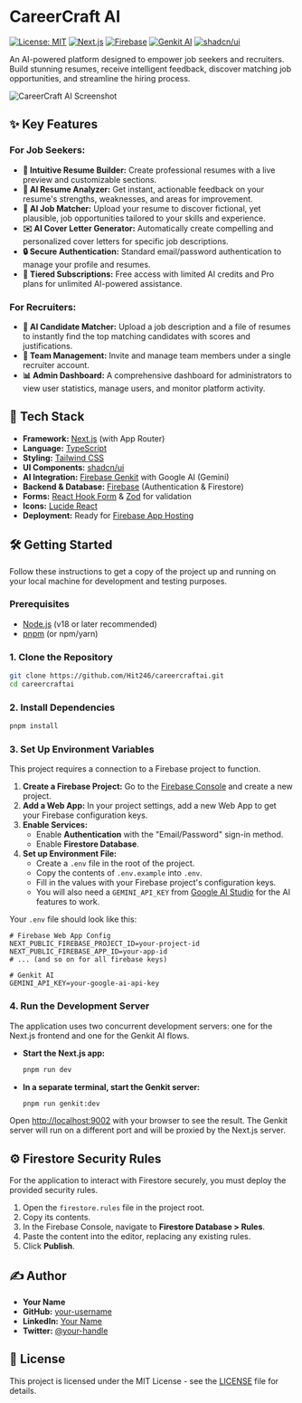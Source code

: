 # CareerCraft AI

[![License: MIT](https://img.shields.io/badge/License-MIT-blue.svg)](https://opensource.org/licenses/MIT)
[![Next.js](https://img.shields.io/badge/Next.js-15.x-black?logo=next.js)](https://nextjs.org/)
[![Firebase](https://img.shields.io/badge/Firebase-SDK%20v11-orange?logo=firebase)](https://firebase.google.com/)
[![Genkit AI](https://img.shields.io/badge/Genkit-AI-green?logo=google-cloud)](https://firebase.google.com/docs/genkit)
[![shadcn/ui](https://img.shields.io/badge/shadcn/ui-black?logo=shadcn-ui&logoColor=white)](https://ui.shadcn.com/)

An AI-powered platform designed to empower job seekers and recruiters. Build stunning resumes, receive intelligent feedback, discover matching job opportunities, and streamline the hiring process.

![CareerCraft AI Screenshot](https://placehold.co/1200x600/222226/ffffff?text=CareerCraft%20AI%20Screenshot&font=inter)

## ✨ Key Features

### For Job Seekers:
- **📄 Intuitive Resume Builder:** Create professional resumes with a live preview and customizable sections.
- **🤖 AI Resume Analyzer:** Get instant, actionable feedback on your resume's strengths, weaknesses, and areas for improvement.
- **🤝 AI Job Matcher:** Upload your resume to discover fictional, yet plausible, job opportunities tailored to your skills and experience.
- **✉️ AI Cover Letter Generator:** Automatically create compelling and personalized cover letters for specific job descriptions.
- **🔒 Secure Authentication:** Standard email/password authentication to manage your profile and resumes.
- **💎 Tiered Subscriptions:** Free access with limited AI credits and Pro plans for unlimited AI-powered assistance.

### For Recruiters:
- **🎯 AI Candidate Matcher:** Upload a job description and a file of resumes to instantly find the top matching candidates with scores and justifications.
- **👥 Team Management:** Invite and manage team members under a single recruiter account.
- **📊 Admin Dashboard:** A comprehensive dashboard for administrators to view user statistics, manage users, and monitor platform activity.

## 🚀 Tech Stack

- **Framework:** [Next.js](https://nextjs.org/) (with App Router)
- **Language:** [TypeScript](https://www.typescriptlang.org/)
- **Styling:** [Tailwind CSS](https://tailwindcss.com/)
- **UI Components:** [shadcn/ui](https://ui.shadcn.com/)
- **AI Integration:** [Firebase Genkit](https://firebase.google.com/docs/genkit) with Google AI (Gemini)
- **Backend & Database:** [Firebase](https://firebase.google.com/) (Authentication & Firestore)
- **Forms:** [React Hook Form](https://react-hook-form.com/) & [Zod](https://zod.dev/) for validation
- **Icons:** [Lucide React](https://lucide.dev/)
- **Deployment:** Ready for [Firebase App Hosting](https://firebase.google.com/docs/app-hosting)

## 🛠️ Getting Started

Follow these instructions to get a copy of the project up and running on your local machine for development and testing purposes.

### Prerequisites

- [Node.js](https://nodejs.org/) (v18 or later recommended)
- [pnpm](https://pnpm.io/) (or npm/yarn)

### 1. Clone the Repository

```bash
git clone https://github.com/Hit246/careercraftai.git
cd careercraftai
```

### 2. Install Dependencies

```bash
pnpm install
```

### 3. Set Up Environment Variables

This project requires a connection to a Firebase project to function.

1.  **Create a Firebase Project:** Go to the [Firebase Console](https://console.firebase.google.com/) and create a new project.
2.  **Add a Web App:** In your project settings, add a new Web App to get your Firebase configuration keys.
3.  **Enable Services:**
    -   Enable **Authentication** with the "Email/Password" sign-in method.
    -   Enable **Firestore Database**.
4.  **Set up Environment File:**
    -   Create a `.env` file in the root of the project.
    -   Copy the contents of `.env.example` into `.env`.
    -   Fill in the values with your Firebase project's configuration keys.
    -   You will also need a `GEMINI_API_KEY` from [Google AI Studio](https://aistudio.google.com/) for the AI features to work.

Your `.env` file should look like this:

```
# Firebase Web App Config
NEXT_PUBLIC_FIREBASE_PROJECT_ID=your-project-id
NEXT_PUBLIC_FIREBASE_APP_ID=your-app-id
# ... (and so on for all firebase keys)

# Genkit AI
GEMINI_API_KEY=your-google-ai-api-key
```

### 4. Run the Development Server

The application uses two concurrent development servers: one for the Next.js frontend and one for the Genkit AI flows.

- **Start the Next.js app:**
  ```bash
  pnpm run dev
  ```
- **In a separate terminal, start the Genkit server:**
  ```bash
  pnpm run genkit:dev
  ```

Open [http://localhost:9002](http://localhost:9002) with your browser to see the result. The Genkit server will run on a different port and will be proxied by the Next.js server.

## ⚙️ Firestore Security Rules

For the application to interact with Firestore securely, you must deploy the provided security rules.

1.  Open the `firestore.rules` file in the project root.
2.  Copy its contents.
3.  In the Firebase Console, navigate to **Firestore Database > Rules**.
4.  Paste the content into the editor, replacing any existing rules.
5.  Click **Publish**.

## ✍️ Author

- **Your Name**
- **GitHub:** [your-username](https://github.com/your-username)
- **LinkedIn:** [Your Name](https://www.linkedin.com/in/your-profile/)
- **Twitter:** [@your-handle](https://twitter.com/your-handle)

## 📄 License

This project is licensed under the MIT License - see the [LICENSE](LICENSE) file for details.
